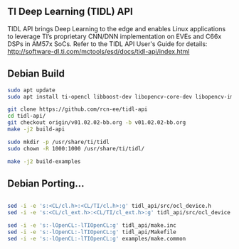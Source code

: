 TI Deep Learning (TIDL) API
---------------------------

TIDL API brings Deep Learning to the edge and enables Linux applications to leverage TI’s proprietary CNN/DNN implementation on EVEs and C66x DSPs in AM57x SoCs. Refer to the TIDL API User's Guide for details: http://software-dl.ti.com/mctools/esd/docs/tidl-api/index.html

Debian Build
---------------------------

```bash
sudo apt update
sudo apt install ti-opencl libboost-dev libopencv-core-dev libopencv-imgproc-dev libopencv-highgui-dev libjson-c-dev

git clone https://github.com/rcn-ee/tidl-api
cd tidl-api/
git checkout origin/v01.02.02-bb.org -b v01.02.02-bb.org
make -j2 build-api

sudo mkdir -p /usr/share/ti/tidl
sudo chown -R 1000:1000 /usr/share/ti/tidl/

make -j2 build-examples
```

Debian Porting...
---------------------------

```bash

sed -i -e 's:<CL/cl.h>:<CL/TI/cl.h>:g' tidl_api/src/ocl_device.h
sed -i -e 's:<CL/cl_ext.h>:<CL/TI/cl_ext.h>:g' tidl_api/src/ocl_device.h

sed -i -e 's:-lOpenCL:-lTIOpenCL:g' tidl_api/make.inc
sed -i -e 's:-lOpenCL:-lTIOpenCL:g' tidl_api/Makefile
sed -i -e 's:-lOpenCL:-lTIOpenCL:g' examples/make.common

```
